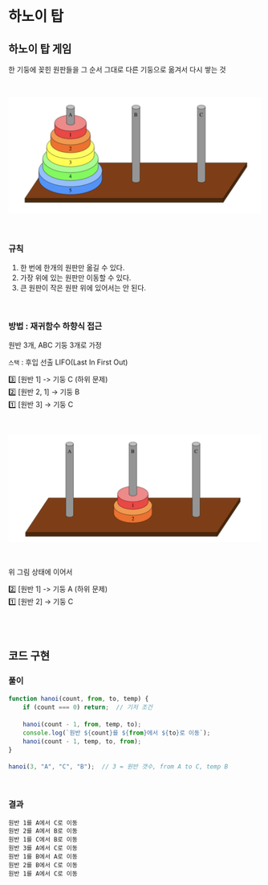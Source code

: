 # 하노이 탑

## 하노이 탑 게임

한 기둥에 꽂힌 원판들을 그 순서 그대로 다른 기둥으로 옮겨서 다시 쌓는 것

<br>

![](../Images/하노이탑.png)

<br>

### 규칙

1. 한 번에 한개의 원판만 옮길 수 있다.
2. 가장 위에 있는 원판만 이동할 수 있다.
3. 큰 원판이 작은 원판 위에 있어서는 안 된다.

<br>

### 방법 : 재귀함수 하향식 접근

원반 3개, ABC 기둥 3개로 가정

`스택` : 후입 선출 LIFO(Last In First Out)

3️⃣ [원반 1] -> 기둥 C (하위 문제)  
2️⃣ [원반 2, 1] -> 기둥 B  
1️⃣ [원반 3] -> 기둥 C

<br>

![](../Images/하노이탑2.png)

<br>

위 그림 상태에 이어서

2️⃣ [원반 1] -> 기둥 A (하위 문제)  
1️⃣ [원반 2] -> 기둥 C

<br><br>

## 코드 구현

### 풀이

```js
function hanoi(count, from, to, temp) {
    if (count === 0) return;  // 기저 조건
    
    hanoi(count - 1, from, temp, to);
    console.log(`원반 ${count}를 ${from}에서 ${to}로 이동`);
    hanoi(count - 1, temp, to, from);
}

hanoi(3, "A", "C", "B");  // 3 = 원반 갯수, from A to C, temp B
```

<br>

### 결과 

```md
원반 1를 A에서 C로 이동
원반 2를 A에서 B로 이동
원반 1를 C에서 B로 이동
원반 3를 A에서 C로 이동
원반 1를 B에서 A로 이동
원반 2를 B에서 C로 이동
원반 1를 A에서 C로 이동
```
